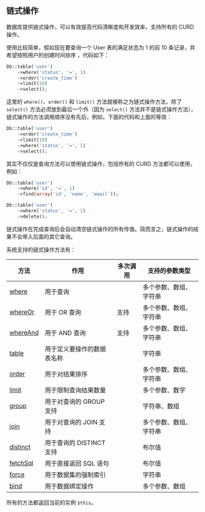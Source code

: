 ## 链式操作

数据库提供链式操作，可以有效提高代码清晰度和开发效率，支持所有的 CURD 操作。

使用比较简单，假如现在要查询一个 User 表的满足状态为 1 的前 10 条记录，并希望按照用户的创建时间排序 ，代码如下：

``` php
Db::table('user')
    ->where('status', '=', 1)
    ->order('create_time')
    ->limit(10)
    ->select();
```

这里的 `where()`、`order()` 和 `limit()` 方法就被称之为链式操作方法，除了 `select()` 方法必须放到最后一个外（因为 `select()` 方法并不是链式操作方法），链式操作的方法调用顺序没有先后，例如，下面的代码和上面的等效：

``` php
Db::table('user')
    ->order('create_time')
    ->limit(10)
    ->where('status', '=', 1)
    ->select();
```

其实不仅仅是查询方法可以使用链式操作，包括所有的 CURD 方法都可以使用，例如：

``` php
Db::table('user')
    ->where('id', '=', 1)
    ->find(array('id', 'name', 'email'));

Db::table('user')
    ->where('status', '=', 1)
    ->delete();
```

链式操作在完成查询后会自动清空链式操作的所有传值。简而言之，链式操作的结果不会带入后面的其它查询。

系统支持的链式操作方法有：

| 方法 | 作用 | 多次调用 | 支持的参数类型 |
| - | - | - | - |
| [where](chain_where.md) | 用于查询 | | 多个参数、数组、字符串 |
| [whereOr](chain_whereOr.md) | 用于 OR 查询 | 支持 | 多个参数、数组、字符串 |
| [whereAnd](chain_whereAnd.md) | 用于 AND 查询 | 支持 | 多个参数、数组、字符串 |
| [table](chain_table.md) | 用于定义要操作的数据表名称 | | 字符串 |
| [order](chain_order.md) | 用于对结果排序 | | 多个参数、数组、字符串 |
| [limit](chain_limit.md) | 用于限制查询结果数量 | | 多个参数、数字 |
| [group](chain_group.md) | 用于对查询的 GROUP 支持 | | 字符串、数组 |
| [join](chain_join.md) | 用于对查询的 JOIN 支持 | | 多个参数、数组、字符串 |
| [distinct](chain_distinct.md) | 用于查询的 DISTINCT 支持 | | 布尔值 |
| [fetchSql](chain_fetchSql.md) | 用于直接返回 SQL 语句 | | 布尔值 |
| [force](chain_force.md) | 用于数据集的强制索引 | | 字符串 |
| [bind](chain_bind.md) | 用于数据绑定操作 | | 多个参数、数组 |

所有的方法都返回当前的实例 `$this`。

